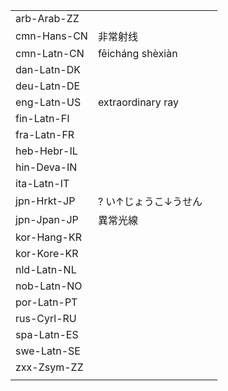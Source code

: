 | | | |
|-|-|-|
| arb-Arab-ZZ |  |  |
| cmn-Hans-CN | 非常射线 |  |
| cmn-Latn-CN | fēicháng shèxiàn |  |
| dan-Latn-DK |  |  |
| deu-Latn-DE |  |  |
| eng-Latn-US | extraordinary ray |  |
| fin-Latn-FI |  |  |
| fra-Latn-FR |  |  |
| heb-Hebr-IL |  |  |
| hin-Deva-IN |  |  |
| ita-Latn-IT |  |  |
| jpn-Hrkt-JP | ? い↑じょうこ↓うせん |  |
| jpn-Jpan-JP | 異常光線 |  |
| kor-Hang-KR |  |  |
| kor-Kore-KR |  |  |
| nld-Latn-NL |  |  |
| nob-Latn-NO |  |  |
| por-Latn-PT |  |  |
| rus-Cyrl-RU |  |  |
| spa-Latn-ES |  |  |
| swe-Latn-SE |  |  |
| zxx-Zsym-ZZ |  |  |
|  |  |  |
